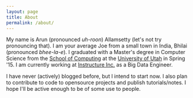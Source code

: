 ```yaml
---
layout: page
title: About
permalink: /about/
---
```


My name is Arun (pronounced _uh-roon_) Allamsetty (let's not try pronouncing that). I am your average Joe from a small town in India, Bhilai (pronounced _bhee-la-e_). I graduated with a Master's degree in Computer Science from the [School of Computing](http://www.cs.utah.edu/) at the [University of Utah](http://www.utah.edu/) in Spring '15. I am currently working at [Instructure Inc.](https://www.instructure.com/) as a Big Data Engineer.

I have never (actively) blogged before, but I intend to start now. I also plan to contribute to code to opensource projects and publish tutorials/notes. I hope I'll be active enough to be of some use to people.
